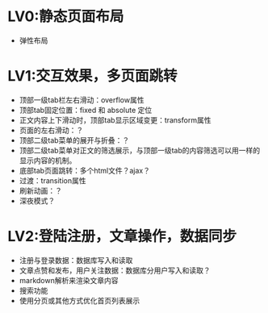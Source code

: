 # LV0:静态页面布局
- 弹性布局
  
# LV1:交互效果，多页面跳转
- 顶部一级tab栏左右滑动：overflow属性
- 顶部tab固定位置：fixed 和 absolute 定位
- 正文内容上下滑动时，顶部tab显示区域变更：transform属性
- 页面的左右滑动：？
- 顶部二级tab菜单的展开与折叠：？
- 顶部二级tab菜单对正文的筛选展示，与顶部一级tab的内容筛选可以用一样的显示内容的机制。
- 底部tab页面跳转：多个html文件？ajax？
- 过渡：transition属性
- 刷新动画：？
- 深夜模式？

# LV2:登陆注册，文章操作，数据同步
- 注册与登录数据：数据库写入和读取
- 文章点赞和发布，用户关注数据：数据库分用户写入和读取？
- markdown解析来渲染文章内容
- 搜索功能
- 使用分页或其他方式优化首页列表展示